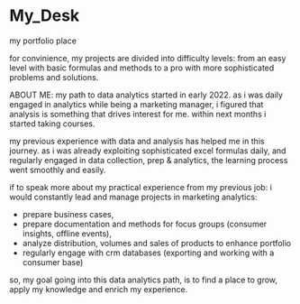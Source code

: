 # My_Desk
my portfolio place

for convinience, my projects are divided into difficulty levels: from an easy level with basic formulas and methods to a pro with more sophisticated problems and solutions.

ABOUT ME:
my path to data analytics started in early 2022. 
as i was daily engaged in analytics while being a marketing manager, i figured that analysis is something that drives interest for me.
within next months i started taking courses.

my previous experience with data and analysis has helped me in this journey. 
as i was already exploiting sophisticated excel formulas daily, and regularly engaged in data collection, prep & analytics, the learning process went smoothly and easily.

if to speak more about my practical experience from my previous job: i would constantly lead and manage projects in marketing analytics: 
- prepare business cases,
- prepare documentation and methods for focus groups (consumer insights, offline events),
- analyze distribution, volumes and sales of products to enhance portfolio
- regularly engage with crm databases (exporting and working with a consumer base)

so, my goal going into this data analytics path, is to find a place to grow, apply my knowledge and enrich my experience.
